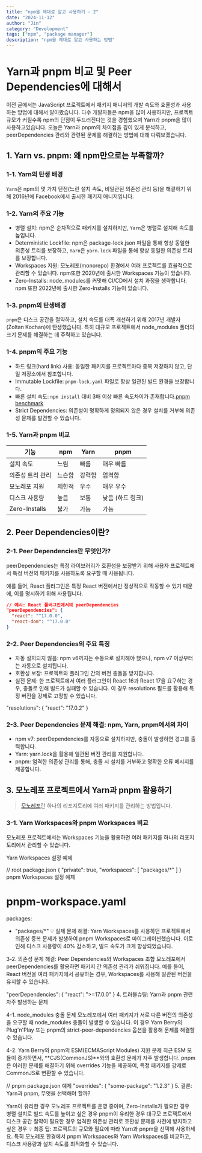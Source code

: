 ```yaml
---
title: "npm을 제대로 알고 사용하기 - 2"
date: "2024-11-12"
author: "Jin"
category: "Development"
tags: ["npm", "package manager"]
description: "npm을 제대로 알고 사용하는 방법"
---
```


# Yarn과 pnpm 비교 및 Peer Dependencies에 대해서

이전 글에서는 JavaScript 프로젝트에서 패키지 매니저의 개발 속도와 효율성과 사용하는 방법에 대해서 알아봤습니다. 다수 개발자들은 npm을 많이 사용하지만, 프로젝트 규모가 커질수록 npm의 단점이 두드러진다는 것을 경험했으며 Yarn과 pnpm을 많이 사용하고있습니다. 오늘은 Yarn과 pnpm의 차이점을 깊이 있게 분석하고, peerDependencies 관리와 관련된 문제를 해결하는 방법에 대해 다뤄보겠습니다.

## 1. Yarn vs. pnpm: 왜 npm만으로는 부족할까?

### 1-1. Yarn의 탄생 배경
`Yarn`은 npm의 몇 가지 단점(느린 설치 속도, 비일관된 의존성 관리 등)을 해결하기 위해 2016년에 Facebook에서 출시한 패키지 매니저입니다.

### 1-2. Yarn의 주요 기능

- 병렬 설치: npm은 순차적으로 패키지를 설치하지만, `Yarn`은 병렬로 설치해 속도를 높입니다.
- Deterministic Lockfile: npm은 package-lock.json 파일을 통해 항상 동일한 의존성 트리를 보장하고, `Yarn`은 `yarn.lock` 파일을 통해 항상 동일한 의존성 트리를 보장합니다.
- Workspaces 지원: 모노레포(monorepo) 환경에서 여러 프로젝트를 효율적으로 관리할 수 있습니다. npm또한 2020년에 출시한 Workspaces 기능이 있습니다.
- Zero-Installs: node_modules를 커밋해 CI/CD에서 설치 과정을 생략합니다. npm 또한 2022년에 출시한 Zero-Installs 기능이 있습니다.

### 1-3. pnpm의 탄생배경
`pnpm`은 디스크 공간을 절약하고, 설치 속도를 대폭 개선하기 위해 2017년 개발자(Zoltan Kochan)에 탄생했습니다. 특히 대규모 프로젝트에서 node_modules 폴더의 크기 문제를 해결하는 데 주력하고 있습니다.

### 1-4. pnpm의 주요 기능

- 하드 링크(hard link) 사용: 동일한 패키지를 프로젝트마다 중복 저장하지 않고, 단일 저장소에서 참조합니다.
- Immutable Lockfile: `pnpm-lock.yaml` 파일로 항상 일관된 빌드 환경을 보장합니다.
- 빠른 설치 속도: `npm install` 대비 3배 이상 빠른 속도차이가 존재합니다.[pnpm benchmark](https://pnpm.io/benchmarks)
- Strict Dependencies: 의존성이 명확하게 정의되지 않은 경우 설치를 거부해 의존성 문제를 발견할 수 있습니다.

### 1-5. Yarn과 pnpm 비교

| 기능 | npm | Yarn | pnpm |
| --- | --- | --- | --- |
| 설치 속도 | 느림 | 빠름 | 매우 빠름 |
| 의존성 트리 관리 | 느슨함 | 강력함 | 엄격함 |
| 모노레포 지원 | 제한적 | 우수 | 매우 우수 |
| 디스크 사용량 | 높음 | 보통 | 낮음 (하드 링크) |
| Zero-Installs | 불가 | 가능 | 가능 |


## 2. Peer Dependencies이란?

### 2-1. Peer Dependencies란 무엇인가?
peerDependencies는 특정 라이브러리가 호환성을 보장받기 위해 사용자 프로젝트에서 특정 버전의 패키지를 사용하도록 요구할 때 사용됩니다. 

예를 들어, React 플러그인은 특정 React 버전에서만 정상적으로 작동할 수 있기 때문에, 이를 명시하기 위해 사용됩니다.

```json
// 예시: React 플러그인에서의 peerDependencies
"peerDependencies": {
  "react": "^17.0.0",
  "react-dom": "^17.0.0"
}
```

### 2-2. Peer Dependencies의 주요 특징

- 자동 설치되지 않음: npm v6까지는 수동으로 설치해야 했으나, npm v7 이상부터는 자동으로 설치됩니다.
- 호환성 보장: 프로젝트와 플러그인 간의 버전 충돌을 방지합니다.
- 실전 문제: 한 프로젝트에서 여러 플러그인이 React 16과 React 17을 요구하는 경우, 충돌로 인해 빌드가 실패할 수 있습니다. 이 경우 resolutions 필드를 활용해 특정 버전을 강제로 고정할 수 있습니다.

"resolutions": {
  "react": "17.0.2"
}

### 2-3. Peer Dependencies 문제 해결: npm, Yarn, pnpm에서의 차이

- npm v7: peerDependencies를 자동으로 설치하지만, 충돌이 발생하면 경고를 출력합니다.
- Yarn: yarn.lock을 활용해 일관된 버전 관리를 지원합니다.
- pnpm: 엄격한 의존성 관리를 통해, 충돌 시 설치를 거부하고 명확한 오류 메시지를 제공합니다.

## 3. 모노레포 프로젝트에서 Yarn과 pnpm 활용하기

> [모노레포](https://www.npmjs.com/package/monorepo)란 하나의 리포지토리에 여러 패키지를 관리하는 방법입니다. 

### 3-1. Yarn Workspaces와 pnpm Workspaces 비교
모노레포 프로젝트에서는 Workspaces 기능을 활용하면 여러 패키지를 하나의 리포지토리에서 관리할 수 있습니다.

Yarn Workspaces 설정 예제

// root package.json
{
  "private": true,
  "workspaces": [
    "packages/*"
  ]
}
pnpm Workspaces 설정 예제

# pnpm-workspace.yaml
packages:
  - "packages/*"
💡 실제 문제 해결: Yarn Workspaces를 사용하던 프로젝트에서 의존성 중복 문제가 발생하여 pnpm Workspaces로 마이그레이션했습니다. 이로 인해 디스크 사용량이 40% 감소하고, 빌드 속도가 크게 향상되었습니다.

3-2. 의존성 문제 해결: Peer Dependencies와 Workspaces 조합
모노레포에서 peerDependencies를 활용하면 패키지 간 의존성 관리가 쉬워집니다. 예를 들어, React 버전을 여러 패키지에서 공유하는 경우, Workspaces를 사용해 일관된 버전을 유지할 수 있습니다.

"peerDependencies": {
  "react": ">=17.0.0"
}
4. 트러블슈팅: Yarn과 pnpm 관련 자주 발생하는 문제

4-1. node_modules 충돌 문제
모노레포에서 여러 패키지가 서로 다른 버전의 의존성을 요구할 때 node_modules 충돌이 발생할 수 있습니다. 이 경우 Yarn Berry의 Plug'n'Play 또는 pnpm의 strict-peer-dependencies 옵션을 활용해 문제를 해결할 수 있습니다.

4-2. Yarn Berry와 pnpm의 ESM(ECMAScript Modules) 지원 문제
최근 ESM 모듈이 증가하면서, **CJS(CommonJS)**와의 호환성 문제가 자주 발생합니다. pnpm은 이러한 문제를 해결하기 위해 overrides 기능을 제공하여, 특정 패키지를 강제로 CommonJS로 변환할 수 있습니다.

// pnpm package.json 예제
"overrides": {
  "some-package": "1.2.3"
}
5. 결론: Yarn과 pnpm, 무엇을 선택해야 할까?

Yarn이 유리한 경우
모노레포 프로젝트를 운영 중이며, Zero-Installs가 필요한 경우
병렬 설치로 빌드 속도를 높이고 싶은 경우
pnpm이 유리한 경우
대규모 프로젝트에서 디스크 공간 절약이 필요한 경우
엄격한 의존성 관리로 호환성 문제를 사전에 방지하고 싶은 경우
💡 최종 팁: 프로젝트의 규모와 필요에 따라 Yarn과 pnpm을 선택해 사용하세요. 특히 모노레포 환경에서 pnpm Workspaces와 Yarn Workspaces를 비교하고, 디스크 사용량과 설치 속도를 최적화할 수 있습니다.

